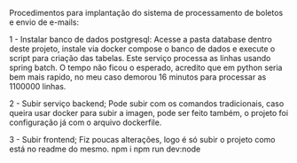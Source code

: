 Procedimentos para implantação do sistema de processamento de boletos e envio de e-mails:

1 - Instalar banco de dados postgresql:
    Acesse a pasta database dentro deste projeto, instale via docker compose o banco de dados e execute o script para criação das tabelas.
    Este serviço processa as linhas usando spring batch.
    O tempo não ficou o esperado, acredito que em python seria bem mais rapido, no meu caso demorou 16 minutos para processar as 1100000 linhas.

2 - Subir serviço backend;
    Pode subir com os comandos tradicionais, caso queira usar docker para subir a imagen, pode ser feito também, o projeto foi configuração já com o arquivo dockerfile.

3 - Subir frontend;
    Fiz poucas alterações, logo é só subir o projeto como está no readme do mesmo.
    npm i
    npm run dev:node